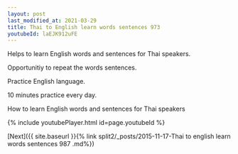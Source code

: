 ```yaml
---
layout: post
last_modified_at: 2021-03-29
title: Thai to English learn words sentences 973 
youtubeId: laEJK912uFE
---
```

 
 
Helps to learn English words and sentences for Thai speakers.

Opportunitiy to repeat the words sentences. 

Practice English language. 
 
10 minutes practice every day. 
 
How to learn English words and sentences for Thai speakers 
 
{% include youtubePlayer.html id=page.youtubeId %}
 
 
[Next]({{ site.baseurl }}{% link  split2/_posts/2015-11-17-Thai to english learn words sentences 987 .md%})
 
